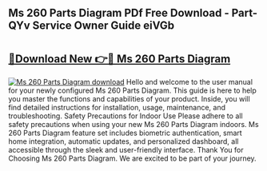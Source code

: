 ## Ms 260 Parts Diagram PDf Free Download - Part-QYv Service Owner Guide eiVGb

# <h2><a href="http://dfsa2wy.blite.top/?on=Ms+260+Parts+Diagram">🔗Download New 👉🔴 Ms 260 Parts Diagram</a></h2>

[![Ms 260 Parts Diagram download](https://i.imgur.com/lujVjoI.png)](http://dfsa2wy.blite.top/?on=Ms+260+Parts+Diagram)
Hello and welcome to the user manual for your newly configured Ms 260 Parts Diagram. This guide is here to help you master the functions and capabilities of your product. Inside, you will find detailed instructions for installation, usage, maintenance, and troubleshooting. Safety Precautions for Indoor Use Please adhere to all safety precautions when using your new Ms 260 Parts Diagram indoors. Ms 260 Parts Diagram feature set includes biometric authentication, smart home integration, automatic updates, and personalized dashboard, all accessible through the sleek and user-friendly interface. Thank You for Choosing Ms 260 Parts Diagram. We are excited to be part of your journey.
